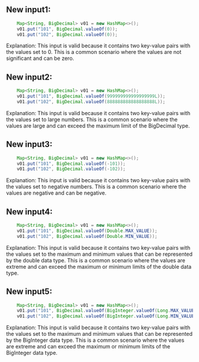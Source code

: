 ## New input1:
```java
    Map<String, BigDecimal> v01 = new HashMap<>();
    v01.put("101", BigDecimal.valueOf(0));
    v01.put("102", BigDecimal.valueOf(0));
```
Explanation: This input is valid because it contains two key-value pairs with the values set to 0. This is a common scenario where the values are not significant and can be zero.

## New input2:
```java
    Map<String, BigDecimal> v01 = new HashMap<>();
    v01.put("101", BigDecimal.valueOf(999999999999999999L));
    v01.put("102", BigDecimal.valueOf(888888888888888888L));
```
Explanation: This input is valid because it contains two key-value pairs with the values set to large numbers. This is a common scenario where the values are large and can exceed the maximum limit of the BigDecimal type.

## New input3:
```java
    Map<String, BigDecimal> v01 = new HashMap<>();
    v01.put("101", BigDecimal.valueOf(-101));
    v01.put("102", BigDecimal.valueOf(-102));
```
Explanation: This input is valid because it contains two key-value pairs with the values set to negative numbers. This is a common scenario where the values are negative and can be negative.

## New input4:
```java
    Map<String, BigDecimal> v01 = new HashMap<>();
    v01.put("101", BigDecimal.valueOf(Double.MAX_VALUE));
    v01.put("102", BigDecimal.valueOf(Double.MIN_VALUE));
```
Explanation: This input is valid because it contains two key-value pairs with the values set to the maximum and minimum values that can be represented by the double data type. This is a common scenario where the values are extreme and can exceed the maximum or minimum limits of the double data type.

## New input5:
```java
    Map<String, BigDecimal> v01 = new HashMap<>();
    v01.put("101", BigDecimal.valueOf(BigInteger.valueOf(Long.MAX_VALUE).multiply(BigInteger.valueOf(2))));
    v01.put("102", BigDecimal.valueOf(BigInteger.valueOf(Long.MIN_VALUE).multiply(BigInteger.valueOf(2))));
```
Explanation: This input is valid because it contains two key-value pairs with the values set to the maximum and minimum values that can be represented by the BigInteger data type. This is a common scenario where the values are extreme and can exceed the maximum or minimum limits of the BigInteger data type.
